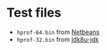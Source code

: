 # Test files

- `hprof-64.bin` from [Netbeans](https://github.com/apache/netbeans/tree/master/profiler/lib.profiler/test/unit/src/org/netbeans/lib/profiler/heap)
- `hprof-32.bin` from [jdk8u-jdk](https://github.com/frohoff/jdk8u-jdk/tree/master/test/sun/tools/jhat)